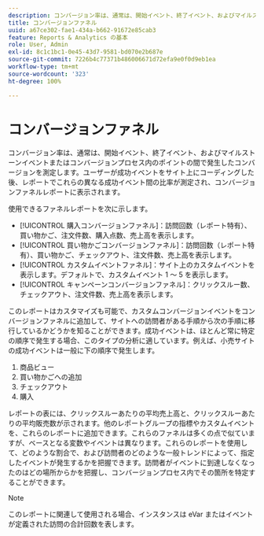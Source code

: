 ```yaml
---
description: コンバージョン率は、通常は、開始イベント、終了イベント、およびマイルストーンイベントまたはコンバージョンプロセス内のポイントの間で発生したコンバージョンを測定します。ユーザーが成功イベントをサイト上にコーディングした後、レポートでこれらの異なる成功イベント間の比率が測定され、コンバージョンファネルレポートに表示されます。
title: コンバージョンファネル
uuid: a67ce302-fae1-434a-b662-91672e85cab3
feature: Reports & Analytics の基本
role: User, Admin
exl-id: 8c1c1bc1-0e45-43d7-9581-bd070e2b687e
source-git-commit: 7226b4c77371b486006671d72efa9e0f0d9eb1ea
workflow-type: tm+mt
source-wordcount: '323'
ht-degree: 100%

---
```


# コンバージョンファネル

コンバージョン率は、通常は、開始イベント、終了イベント、およびマイルストーンイベントまたはコンバージョンプロセス内のポイントの間で発生したコンバージョンを測定します。ユーザーが成功イベントをサイト上にコーディングした後、レポートでこれらの異なる成功イベント間の比率が測定され、コンバージョンファネルレポートに表示されます。

使用できるファネルレポートを次に示します。

* [!UICONTROL 購入コンバージョンファネル]：訪問回数（レポート特有）、買い物かご、注文件数、購入点数、売上高を表示します。
* [!UICONTROL 買い物かごコンバージョンファネル]：訪問回数（レポート特有）、買い物かご、チェックアウト、注文件数、売上高を表示します。
* [!UICONTROL カスタムイベントファネル]：サイト上のカスタムイベントを表示します。デフォルトで、カスタムイベント 1 ～ 5 を表示します。
* [!UICONTROL キャンペーンコンバージョンファネル]：クリックスルー数、チェックアウト、注文件数、売上高を表示します。

このレポートはカスタマイズも可能で、カスタムコンバージョンイベントをコンバージョンファネルに追加して、サイトへの訪問者がある手順から次の手順に移行しているかどうかを知ることができます。成功イベントは、ほとんど常に特定の順序で発生する場合、このタイプの分析に適しています。例えば、小売サイトの成功イベントは一般に下の順序で発生します。

1. 商品ビュー
2. 買い物かごへの追加
3. チェックアウト
4. 購入

レポートの表には、クリックスルーあたりの平均売上高と、クリックスルーあたりの平均販売数が示されます。他のレポートグループの指標やカスタムイベントを、これらのレポートに追加できます。これらのファネルは多くの点で似ていますが、ベースとなる変数やイベントは異なります。これらのレポートを使用して、どのような割合で、および訪問者のどのような一般トレンドによって、指定したイベントが発生するかを把握できます。訪問者がイベントに到達しなくなったのはどの場所からかを把握し、コンバージョンプロセス内でその箇所を特定することができます。

>[!NOTE]
>
>このレポートに関連して使用される場合、インスタンスは eVar またはイベントが定義された訪問の合計回数を表します。
